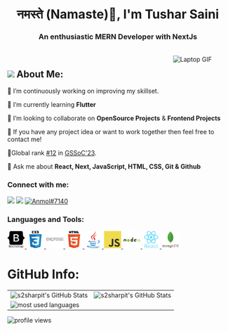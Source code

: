 <h1 align="center">नमस्ते (Namaste)🙏, I'm Tushar Saini</h1>
<h3 align="center">An enthusiastic MERN Developer with NextJs</h3>
<br>

<img src = "https://www.puttiapps.com/wp-content/uploads/2021/05/stats.gif" alt="Laptop GIF" width="25%" align="right">

## <img src="https://media.giphy.com/media/WUlplcMpOCEmTGBtBW/giphy.gif" width="40"> **About Me:**


🔸 I’m continuously working on improving my skillset.

🔹 I’m currently learning **Flutter**

🔸 I’m looking to collaborate on **OpenSource Projects** & **Frontend Projects**

🔹 If you have any project idea or want to work together then feel free to contact me!

🔸Global rank [#12](https://gssoc.girlscript.tech/leaderboard) in [GSSoC'23](https://gssoc.girlscript.tech).

🔹 Ask me about **React, Next, JavaScript, HTML, CSS, Git & Github**

<div>
  <!-- <img src="https://api.visitorbadge.io/api/visitors?path=https%3A%2F%2Fgithub.com%2Fs2sharpit%2Fs2sharpit&label=VISITORS&labelColor=%23000&countColor=%230A0209" /> -->
  <h3>Connect with me:</h3>
  <a href="https://www.linkedin.com/in/s2sharpit/"><img src="https://img.shields.io/badge/LinkedIn-d5d5d5?style=for-the-badge&logo=linkedin&logoColor=0A0209"/></a>
  <a href="mailto:s2sharpit@gmail.com"><img src="https://img.shields.io/badge/Gmail-d5d5d5?style=for-the-badge&logo=gmail&logoColor=0A0209" /></a>
  <a href="https://twitter.com/s2sharpit"><img src="https://img.shields.io/badge/twitter-d5d5d5?style=for-the-badge&logo=twitter&logoColor=0A0209" alt="Anmol#7140" ></a>
</div>

<div>
<h3 align="left">Languages and Tools:</h3>
<p align="left"> <a href="https://getbootstrap.com" target="_blank" rel="noreferrer"> <img src="https://raw.githubusercontent.com/devicons/devicon/master/icons/bootstrap/bootstrap-plain-wordmark.svg" alt="bootstrap" width="40" height="40"/> </a> <a href="https://www.w3schools.com/css/" target="_blank" rel="noreferrer"> <img src="https://raw.githubusercontent.com/devicons/devicon/master/icons/css3/css3-original-wordmark.svg" alt="css3" width="40" height="40"/> </a> <a href="https://expressjs.com" target="_blank" rel="noreferrer"> <img src="https://raw.githubusercontent.com/devicons/devicon/master/icons/express/express-original-wordmark.svg" alt="express" width="40" height="40"/> </a> <a href="https://www.w3.org/html/" target="_blank" rel="noreferrer"> <img src="https://raw.githubusercontent.com/devicons/devicon/master/icons/html5/html5-original-wordmark.svg" alt="html5" width="40" height="40"/> </a> <a href="https://www.java.com" target="_blank" rel="noreferrer"> <img src="https://raw.githubusercontent.com/devicons/devicon/master/icons/java/java-original.svg" alt="java" width="40" height="40"/> </a> <a href="https://developer.mozilla.org/en-US/docs/Web/JavaScript" target="_blank" rel="noreferrer"> <img src="https://raw.githubusercontent.com/devicons/devicon/master/icons/javascript/javascript-original.svg" alt="javascript" width="40" height="40"/> </a> <a href="https://nodejs.org" target="_blank" rel="noreferrer"> <img src="https://raw.githubusercontent.com/devicons/devicon/master/icons/nodejs/nodejs-original-wordmark.svg" alt="nodejs" width="40" height="40"/> </a> <a href="https://reactjs.org/" target="_blank" rel="noreferrer"> <img src="https://raw.githubusercontent.com/devicons/devicon/master/icons/react/react-original-wordmark.svg" alt="react" width="40" height="40"/> </a>  <a href="https://www.mongodb.com/" target="_blank" rel="noreferrer"> <img src="https://raw.githubusercontent.com/devicons/devicon/master/icons/mongodb/mongodb-original-wordmark.svg" alt="mongodb" width="40" height="40"/> </a></p>
</div>

<div>
<h1> GitHub Info: </h1>
<table align="center" border="0" cellpadding="0" cellspacing="0">
    <!-- <thead>
        <tr>
            <th colspan="2"><img src="https://activity-graph.herokuapp.com/graph?username=s2sharpit&theme=tokyo-night" alt="s2sharpit's contribution timeline" /></th>
        </tr>
    </thead> -->
    <tbody>
        <tr>
            <td><img src="https://github-readme-stats.vercel.app/api?username=s2sharpit&show_icons=true&locale=en&theme=tokyonight" alt="s2sharpit's GitHub Stats" />               </td>
            <td><img src="https://streak-stats.demolab.com/?user=s2sharpit&theme=tokyonight" alt="s2sharpit's GitHub Stats" /></td>
        </tr>
        <tr>
            <td>
            <img src="https://github-readme-stats.vercel.app/api/top-langs/?username=s2sharpit&layout=compact&theme=tokyonight" alt="most used languages" />
</td>
        </tr>
    </tbody>
</table>
</div>

<p align="left"> <img src="https://komarev.com/ghpvc/?username=s2sharpit&label=Profile%20views&color=272eef&style=for-the-badge" alt="profile views" /> </p>
